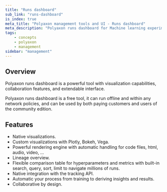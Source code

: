 ```yaml
---
title: "Runs dashboard"
sub_link: "runs-dashboard"
is_index: true
meta_title: "Polyaxon management tools and UI - Runs dashboard"
meta_description: "Polyaxon runs dashboard for Machine learning experiment tracking and visualizations."
tags:
    - concepts
    - polyaxon
    - management
sidebar: "management"
---
```


## Overview

Polyaxon runs dashboard is a powerful tool with visualization capabilities, collaboration features, and extendable interface.

Polyaxon runs dashboard is a free tool, it can run offline and within any network policies, and can be used by both paying customers and users of the community edition.

## Features

 * Native visualizations.
 * Custom visualizations with Plotly, Bokeh, Vega.
 * Powerful rendering engine with automatic handling for code files, html, audio, video, ...
 * Lineage overview.
 * Flexible comparison table for hyperparameters and metrics with built-in search, query, sort, limit to navigate millions of runs.
 * Native integration with the tracking API.
 * Automatic your process from training to deriving insights and results.
 * Collaborative by design.

